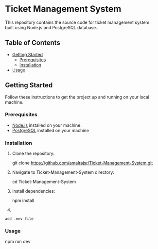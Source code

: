 # Ticket Management System


This repository contains the source code for ticket management system built using Node.js and PostgreSQL database..

## Table of Contents

- [Getting Started](#getting-started)
  - [Prerequisites](#prerequisites)
  - [Installation](#installation)
- [Usage](#usage)


## Getting Started

Follow these instructions to get the project up and running on your local machine.

### Prerequisites

- [Node.js](https://nodejs.org/) installed on your machine.
- [PostgreSQL](https://www.postgresql.org/download/) installed on your machine

### Installation

1. Clone the repository:


   git clone https://github.com/amalrajsr/Ticket-Management-System.git
   
2. Navigate to Ticket-Management-System directory:


   cd Ticket-Management-System

3. Install dependencies:


   npm install

4. 

    add .env file

### Usage

   npm run dev
